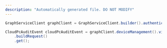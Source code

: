 ```yaml
---
description: "Automatically generated file. DO NOT MODIFY"
---
```

<!-- markdownlint-disable MD041 -->

```java
GraphServiceClient graphClient = GraphServiceClient.builder().authenticationProvider( authProvider ).buildClient();

CloudPcAuditEvent cloudPcAuditEvent = graphClient.deviceManagement().virtualEndpoint().auditEvents("{id}")
    .buildRequest()
    .get();
```
